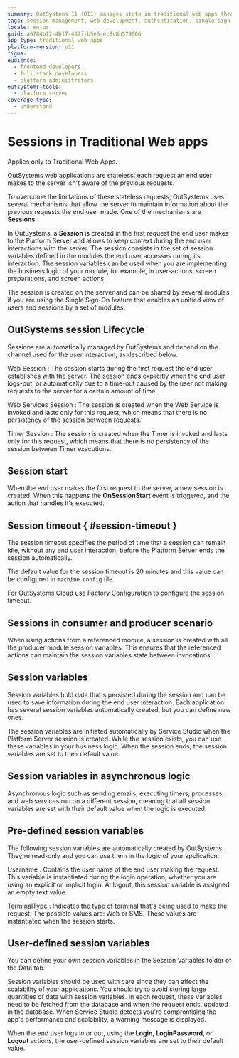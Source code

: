 ```yaml
---
summary: OutSystems 11 (O11) manages state in traditional web apps through sessions, enabling context persistence across user requests.
tags: session management, web development, authentication, single sign-on, application state
locale: en-us
guid: a6784b12-4617-437f-b5e5-ec8c8b579006
app_type: traditional web apps
platform-version: o11
figma:
audience:
  - frontend developers
  - full stack developers
  - platform administrators
outsystems-tools:
  - platform server
coverage-type:
  - understand
---
```


# Sessions in Traditional Web apps

<div class="info" markdown="1">

Applies only to Traditional Web Apps.

</div>

OutSystems web applications are stateless: each request an end user makes to the server isn't aware of the previous requests.

To overcome the limitations of these stateless requests, OutSystems uses several mechanisms that allow the server to maintain information about the previous requests the end user made. One of the mechanisms are **Sessions**.

In OutSystems, a **Session** is created in the first request the end user makes to the Platform Server and allows to keep context during the end user interactions with the server. The session consists in the set of session variables defined in the modules the end user accesses during its interaction. The session variables can be used when you are implementing the business logic of your module, for example, in user-actions, screen preparations, and screen actions.

The session is created on the server and can be shared by several modules if you are using the Single Sign-On feature that enables an unified view of users and sessions by a set of modules.

## OutSystems session Lifecycle

Sessions are automatically managed by OutSystems and depend on the channel used for the user interaction, as described below.

Web Session
:   The session starts during the first request the end user establishes with the server. The session ends explicitly when the end user logs-out, or automatically due to a time-out caused by the user not making requests to the server for a certain amount of time.

Web Services Session
:   The session is created when the Web Service is invoked and lasts only for this request, which means that there is no persistency of the session between requests.

Timer Session
:   The session is created when the Timer is invoked and lasts only for this request, which means that there is no persistency of the session between Timer executions.

## Session start

When the end user makes the first request to the server, a new session is created. When this happens the **OnSessionStart** event is triggered, and the action that handles it's executed.

## Session timeout { #session-timeout }

The session timeout specifies the period of time that a session can remain idle, without any end user interaction, before the Platform Server ends the session automatically.

The default value for the session timeout is 20 minutes and this value can be configured in `machine.config` file.

<div class="info" markdown="1">

For OutSystems Cloud use [Factory Configuration](https://www.outsystems.com/forums/discussion/34866/factory-configuration-how-to-change-the-session-timeout-in-factory-configuratio/) to configure the session timeout.

</div>

## Sessions in consumer and producer scenario

When using actions from a referenced module, a session is created with all the producer module session variables. This ensures that the referenced actions can maintain the session variables state between invocations.

## Session variables

Session variables hold data that's persisted during the session and can be used to save information during the end user interaction. Each application has several session variables automatically created, but you can define new ones.

The session variables are initiated automatically by Service Studio when the Platform Server session is created. While the session exists, you can use these variables in your business logic. When the session ends, the session variables are set to their default value.

## Session variables in asynchronous logic

Asynchronous logic such as sending emails, executing timers, processes, and web services run on a different session, meaning that all session variables are set with their default value when the logic is executed.

## Pre-defined session variables

The following session variables are automatically created by OutSystems. They're read-only and you can use them in the logic of your application.

Username
:   Contains the user name of the end user making the request. This variable is instantiated during the login operation, whether you are using an explicit or implicit login. At logout, this session variable is assigned an empty text value.

TerminalType
:   Indicates the type of terminal that's being used to make the request. The possible values are: Web or SMS. These values are instantiated when the session starts.

## User-defined session variables

You can define your own session variables in the Session Variables folder of the Data tab.

Session variables should be used with care since they can affect the scalability of your applications. You should try to avoid storing large quantities of data with session variables. In each request, these variables need to be fetched from the database and when the request ends, updated in the database. When Service Studio detects you're compromising the app's performance and scalability, a warning message is displayed.

When the end user logs in or out, using the **Login**, **LoginPassword**, or **Logout** actions, the user-defined session variables are set to their default value.
